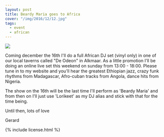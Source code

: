 ```yaml
---
layout: post
title: Beardy Maria goes to Africa
cover: "/img/2016/12/12.jpg"
tags:
  - event
  - african
---
```


<img class='cover' src="{{ page.cover }}"/>

<p class='pg post'>
  Coming december the 16th I'll do a full African DJ set (vinyl only) in one of
  our local taverns called "De Odeon" in Alkmaar. As a little promotion I'll
  be doing an online live set this weekend on sunday from 13:00 - 18:00. Please
  tune in to my website and you'll hear the greatest Ethiopian jazz, crazy funk
  rhythms from Madagascar, Afro-cuban tracks from Angola, dance hits from Nigeria.
</p>

<p>
  The show on the 16th will be the last time I'll perform as 'Beardy Maria' and
  from then on I'll just use 'Lorikeet' as my DJ alias and stick with that for
  the time being.
</p>

<p>
  Until then, lots of love
</p>

<p>Gerard</p>

{% include license.html %}
